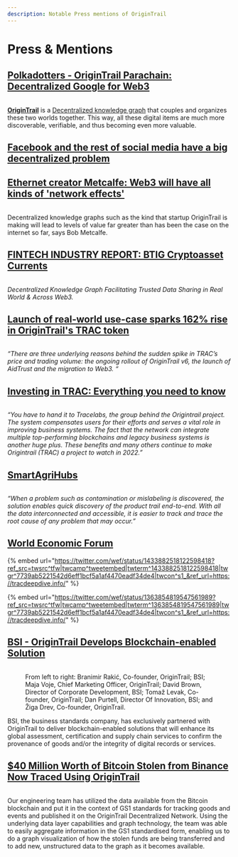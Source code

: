 ```yaml
---
description: Notable Press mentions of OriginTrail
---
```


# Press & Mentions

## [Polkadotters - OriginTrail Parachain: Decentralized Google for Web3](https://polkadotters.medium.com/origintrail-parachain-decentralized-google-for-web3-b87e3eef6e09) <a href="#5b27" id="5b27"></a>

<figure><img src="https://miro.medium.com/max/1100/1*IleQczLKGxupQlOe4fWTSg.png" alt=""><figcaption></figcaption></figure>

[**OriginTrail**](https://origintrail.io/) is a [Decentralized knowledge graph](https://docs.origintrail.io/layer-2-decentralized-knowledge-graph-dkg/dkgintro) that couples and organizes these two worlds together. This way, all these digital items are much more discoverable, verifiable, and thus becoming even more valuable.

## [Facebook and the rest of social media have a big decentralized problem](https://www.thetechnologyletter.com/the-posts/facebook-and-the-rest-of-social-media-have-a-big-decentralized-problem)

##

## [Ethernet creator Metcalfe: Web3 will have all kinds of 'network effects'](https://www.zdnet.com/article/ethernet-creator-metcalfe-web3-will-have-all-kinds-of-network-effects/)

<figure><img src="https://www.zdnet.com/a/img/resize/156dc1d70f639ff59c14d2303911c5782d8f3546/2022/05/05/8e806949-7fe7-4f40-9c45-2b291beec777/metcalfe-2022-williamsburg.jpg?auto=webp&#x26;width=1200" alt=""><figcaption></figcaption></figure>

Decentralized knowledge graphs such as the kind that startup OriginTrail is making will lead to levels of value far greater than has been the case on the internet so far, says Bob Metcalfe.

## [FINTECH INDUSTRY REPORT: BTIG Cryptoasset Currents](https://btigresearch.bluematrix.com/sellside/EmailDocViewer?encrypt=581fef78-ef72-4af0-968c-d3900f788607\&mime=pdf\&co=btigresearch\&id=mpalmer@btig.com\&source=mail)

<figure><img src="https://www.btig.com/wp-content/themes/parent/imgs/btig-logo.png" alt=""><figcaption></figcaption></figure>

_Decentralized Knowledge Graph Facilitating Trusted Data Sharing in Real World & Across Web3._

## [Launch of real-world use-case sparks 162% rise in OriginTrail's TRAC token](https://cointelegraph.com/news/launch-of-real-world-use-case-sparks-a-162-rise-in-origintrail-s-trac-token)

<figure><img src="https://en.bitcoinwiki.org/upload/en/images/e/eb/CT.png" alt=""><figcaption></figcaption></figure>

_“There are three underlying reasons behind the sudden spike in TRAC’s price and trading volume: the ongoing rollout of OriginTrail v6, the launch of AidTrust and the migration to Web3. “_

## [Investing in TRAC: Everything you need to know](https://www.securities.io/investing-in-origintrail-trac-everything-you-need-to-know/)

<figure><img src="https://ml8ygptwlcsq.i.optimole.com/cb:h-iG~1d34f/w:230/h:30/q:mauto/https://www.securities.io/wp-content/uploads/2021/05/Logo200x26-topmenu.svg" alt=""><figcaption></figcaption></figure>

_“You have to hand it to Tracelabs, the group behind the Origintrail project. The system compensates users for their efforts and serves a vital role in improving business systems. The fact that the network can integrate multiple top-performing blockchains and legacy business systems is another huge plus. These benefits and many others continue to make Origintrail (TRAC) a project to watch in 2022.”_

## [SmartAgriHubs](https://www.smartagrihubs.eu/latest-news/BLOG-IFOAM-Application-of-OriginTrail-to-the-organic-food)

<figure><img src="https://www.smartagrihubs.eu/latest/news/2021/11/Blog-Ifoam-Cover.png" alt=""><figcaption></figcaption></figure>

_“When a problem such as contamination or mislabeling is discovered, the solution enables quick discovery of the product trail end-to-end. With all the data interconnected and accessible, it is easier to track and trace the root cause of any problem that may occur.”_

## [World Economic Forum](https://twitter.com/wef)

{% embed url="https://twitter.com/wef/status/1433882518122598418?ref_src=twsrc^tfw|twcamp^tweetembed|twterm^1433882518122598418|twgr^7739ab5221542d6eff1bcf5a1af4470eadf34de4|twcon^s1_&ref_url=https://tracdeepdive.info/" %}

{% embed url="https://twitter.com/wef/status/1363854819547561989?ref_src=twsrc^tfw|twcamp^tweetembed|twterm^1363854819547561989|twgr^7739ab5221542d6eff1bcf5a1af4470eadf34de4|twcon^s1_&ref_url=https://tracdeepdive.info/" %}

## [BSI - OriginTrail Develops Blockchain-enabled Solution](https://www.bsigroup.com/en-US/about-bsi/Media-Center/Press-Releases/2019/january/bsi-partners-with-origintrail-to-develop-blockchain-enabled-solutions/)

<figure><img src="https://www.bsigroup.com/globalassets/localfiles/en-us/images/bsi-origintrail-partnership-signing-590.jpg" alt=""><figcaption><p>From left to right: Branimir Rakić, Co-founder, OriginTrail; BSI; Maja Voje, Chief Marketing Officer, OriginTrail; David Brown, Director of Corporate Development, BSI; Tomaž Levak, Co-founder, OriginTrail; Dan Purtell, Director Of Innovation, BSI; and Žiga Drev, Co-founder, OriginTrail.</p></figcaption></figure>

BSI, the business standards company, has exclusively partnered with OriginTrail to deliver blockchain-enabled solutions that will enhance its global assessment, certification and supply chain services to confirm the provenance of goods and/or the integrity of digital records or services.

## [$40 Million Worth of Bitcoin Stolen from Binance Now Traced Using OriginTrail](https://medium.com/origintrail/40-million-worth-of-bitcoin-stolen-from-binance-now-traced-using-origintrail-b938bd179d2e) <a href="#406d" id="406d"></a>

<figure><img src="https://miro.medium.com/max/720/0*dN1C3PeeRYD_H7u0" alt=""><figcaption></figcaption></figure>

Our engineering team has utilized the data available from the Bitcoin blockchain and put it in the context of GS1 standards for tracking goods and events and published it on the OriginTrail Decentralized Network. Using the underlying data layer capabilities and graph technology, the team was able to easily aggregate information in the GS1 standardised form, enabling us to do a graph visualization of how the stolen funds are being transferred and to add new, unstructured data to the graph as it becomes available.
